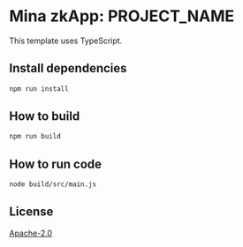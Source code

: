 # Mina zkApp: PROJECT_NAME

This template uses TypeScript.

## Install dependencies

```sh
npm run install
```

## How to build

```sh
npm run build
```

## How to run code

```sh
node build/src/main.js
```

## License

[Apache-2.0](LICENSE)

